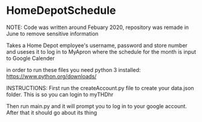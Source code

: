 # HomeDepotSchedule
NOTE: Code was written around Febuary 2020, repository was remade in June to remove sensitive information

Takes a Home Depot employee's username, password and store number and useses it to log in to MyApron where the schedule for the month is input to Google Calender

in order to run these files you need python 3 installed: https://www.python.org/downloads/

INSTRUCTIONS:
First run the createAccount.py file to create your data.json folder. This is so you can login to myTHDhr

Then run main.py and it will prompt you to log in to your google account. After that it should go about its thing


